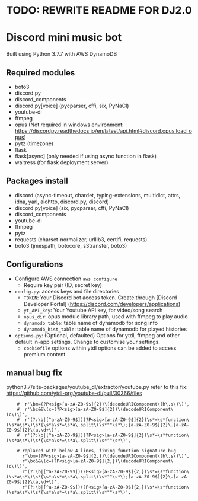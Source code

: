 # TODO: REWRITE README FOR DJ2.0
# Discord mini music bot
Built using Python 3.7.7 with AWS DynamoDB

## Required modules
- boto3
- discord.py
- discord_components
- discord.py[voice] (pycparser, cffi, six, PyNaCl)
- youtube-dl
- ffmpeg
- opus (Not required in windows environment: https://discordpy.readthedocs.io/en/latest/api.html#discord.opus.load_opus)
- pytz (timezone)
- flask
- flask[async] (only needed if using async function in flask)
- waitress (for flask deployment server)

## Packages install
- discord (async-timeout, chardet, typing-extensions, multidict, attrs, idna, yarl, aiohttp, discord.py, discord)
- discord.py[voice] (six, pycparser, cffi, PyNaCl)
- discord_components
- youtube-dl
- ffmpeg
- pytz
- requests (charset-normalizer, urllib3, certifi, requests)
- boto3 (jmespath, botocore, s3transfer, boto3)

## Configurations
- Configure AWS connection `aws configure`
    - Require key pair (ID, secret key)
- `config.py`: access keys and file directories
    - `TOKEN`: Your Discord bot access token. Create through [Discord Developer Portal] (https://discord.com/developers/applications)
    - `yt_API_key`: Your Youtube API key, for video/song search
    - `opus_dir`: opus module library path, used with ffmpeg to play audio
    - `dynamodb_table`: table name of dynamodb for song info
    - `dynamodb_hist_table`: table name of dynamodb for played histories
- `options.py`: (Optional, defaulted) Options for ytdl, ffmpeg and other default in-app settings. Change to customise your settings.
    - `cookiefile` options within ytdl options can be added to access premium content


## manual bug fix
python3.7/site-packages/youtube_dl/extractor/youtube.py
refer to this fix: https://github.com/ytdl-org/youtube-dl/pull/30366/files  
```
    #  r'\bm=(?P<sig>[a-zA-Z0-9$]{2})\(decodeURIComponent\(h\.s\)\)',
    #  r'\bc&&\(c=(?P<sig>[a-zA-Z0-9$]{2})\(decodeURIComponent\(c\)\)',
    #  r'(?:\b|[^a-zA-Z0-9$])(?P<sig>[a-zA-Z0-9$]{2})\s*=\s*function\(\s*a\s*\)\s*{\s*a\s*=\s*a\.split\(\s*""\s*\);[a-zA-Z0-9$]{2}\.[a-zA-Z0-9$]{2}\(a,\d+\)',
    #  r'(?:\b|[^a-zA-Z0-9$])(?P<sig>[a-zA-Z0-9$]{2})\s*=\s*function\(\s*a\s*\)\s*{\s*a\s*=\s*a\.split\(\s*""\s*\)',

    # replaced with below 4 lines, fixing function signature bug
      r'\bm=(?P<sig>[a-zA-Z0-9$]{2,})\(decodeURIComponent\(h\.s\)\)',
      r'\bc&&\(c=(?P<sig>[a-zA-Z0-9$]{2,})\(decodeURIComponent\(c\)\)',
      r'(?:\b|[^a-zA-Z0-9$])(?P<sig>[a-zA-Z0-9$]{2,})\s*=\s*function\(\s*a\s*\)\s*{\s*a\s*=\s*a\.split\(\s*""\s*\);[a-zA-Z0-9$]{2}\.[a-zA-Z0-9$]{2}\(a,\d+\)',
      r'(?:\b|[^a-zA-Z0-9$])(?P<sig>[a-zA-Z0-9$]{2,})\s*=\s*function\(\s*a\s*\)\s*{\s*a\s*=\s*a\.split\(\s*""\s*\)',
```